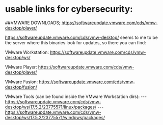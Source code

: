 # usable links for cybersecurity:


##VMWARE DOWNLOADS;
  https://softwareupdate.vmware.com/cds/vmw-desktop/player/


  https://softwareupdate.vmware.com/cds/vmw-desktop/ seems to me to be the server where this binaries look for updates, so there you can find:

  VMware Workstation: https://softwareupdate.vmware.com/cds/vmw-desktop/ws/

  VMware Player: https://softwareupdate.vmware.com/cds/vmw-desktop/player/

  VMware Fusion: https://softwareupdate.vmware.com/cds/vmw-desktop/fusion/

  VMware Tools (can be found inside the VMware Workstation dirs):
  --- https://softwareupdate.vmware.com/cds/vmw-desktop/ws/17.5.2/23775571/linux/packages/
  --- https://softwareupdate.vmware.com/cds/vmw-desktop/ws/17.5.2/23775571/windows/packages/

  
